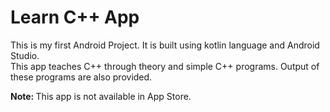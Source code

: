 # Learn C++ App

<p>This is my first Android Project. It is built using kotlin language and Android Studio.<br>
  This app teaches C++ through theory and simple C++ programs. Output of these programs are also provided.</p>
<p><b>Note: </b>This app is not available in App Store.</p>  
  

